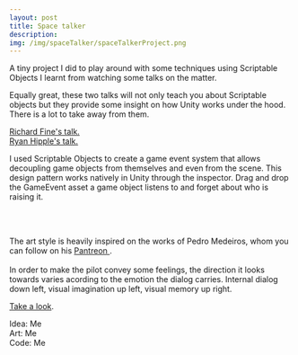 ```yaml
---
layout: post
title: Space talker
description:
img: /img/spaceTalker/spaceTalkerProject.png
---
```


A tiny project I did to play around with some techniques using Scriptable Objects I learnt from watching some talks on the matter. <br>

Equally great, these two talks will not only teach you about Scriptable objects but they provide some insight on how Unity works under the hood. There is a lot to take away from them. <br>

<a href = "https://www.youtube.com/watch?v=6vmRwLYWNRo" target="_blank"> Richard Fine's talk. </a> <br>
<a href = "https://www.youtube.com/watch?v=raQ3iHhE_Kk" target="_blank"> Ryan Hipple's talk. </a> <br>

I used Scriptable Objects to create a game event system that allows decoupling game objects from themselves and even from the scene. This design pattern works natively in Unity through the inspector. Drag and drop the GameEvent asset a game object listens to and forget about who is raising it.

<div class="img_row">
	<img class="col two" src="{{ site.baseurl }}/img/spaceTalker/spaceTalker3.png" alt="" title="Android screenshot"/>
	<img class="col one" src="{{ site.baseurl }}/img/spaceTalker/spaceTalker2.png" alt="" title="Unity editor"/>
</div>
<br>

The art style is heavily inspired on the works of Pedro Medeiros, whom you can follow on his <a href="https://www.patreon.com/saint11" target="_blank"> Pantreon </a>.
<br>
<br>
In order to make the pilot convey some feelings, the direction it looks towards varies acording to the emotion the dialog carries. Internal dialog down left, visual imagination up left, visual memory up right.

<a class="gameLink" href="{{ site.baseurl }}/webgl/spaceTalker/index.html" target="_blank">Take a look</a>.

<div class="credits">
Idea: Me<br>
Art: Me<br>
Code: Me<br>
</div>